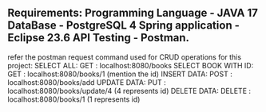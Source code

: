 Requirements:
Programming Language - JAVA 17
DataBase - PostgreSQL 4
Spring application - Eclipse 23.6
API Testing - Postman.
---
refer the postman request command used for CRUD operations for this project:
SELECT ALL:
GET : localhost:8080/books
SELECT BOOK WITH ID:
GET : localhost:8080/books/1  (mention the id)
INSERT DATA:
POST : localhost:8080/books/add
UPDATE DATA: 
PUT : localhost:8080/books/update/4 (4 represents id)
DELETE DATA:
DELETE : localhost:8080/books/1 (1 represents id)
